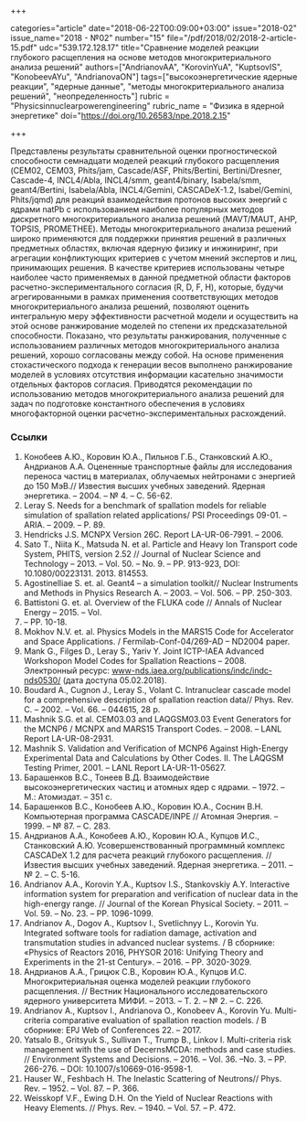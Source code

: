 +++

categories="article"
date="2018-06-22T00:09:00+03:00"
issue="2018-02"
issue_name="2018 - №02"
number="15"
file="/pdf/2018/02/2018-2-article-15.pdf"
udc="539.172.128.17"
title="Сравнение моделей реакции глубокого расщепления на основе методов многокритериального анализа решений"
authors=["AndrianovAA", "KorovinYuA", "KuptsovIS", "KonobeevAYu", "AndrianovaON"]
tags=["высокоэнергетические ядерные реакции", "ядерные данные", "методы многокритериального анализа решений", "неопределенность"]
rubric = "Physicsinnuclearpowerengineering"
rubric_name = "Физика в ядерной энергетике"
doi="https://doi.org/10.26583/npe.2018.2.15"

+++

Представлены результаты сравнительной оценки прогностической способности семнадцати моделей реакций глубокого расщепления (CEM02, CEM03, Phits/jam, Cascade/ASF, Phits/Bertini, Bertini/Dresner, Cascade-4, INCL4/Abla, INCL4/smm, geant4/binary, Isabela/smm, geant4/Bertini, Isabela/Abla, INCL4/Gemini, CASCADeX-1.2, Isabel/Gemini, Phits/jqmd) для реакций взаимодействия протонов высоких энергий с ядрами natPb с использованием наиболее популярных методов дискретного многокритериального анализа решений (MAVT/MAUT, AHP, TOPSIS, PROMETHEE). Методы многокритериального анализа решений широко применяются для поддержки принятия решений в различных предметных областях, включая ядерную физику и инжиниринг, при агрегации конфликтующих критериев с учетом мнений экспертов и лиц, принимающих решения. В качестве критериев использованы четыре наиболее часто применяемых в данной предметной области факторов расчетно-экспериментального согласия (R, D, F, H), которые, будучи агрегированными в рамках применения соответствующих методов многокритериального анализа решений, позволяют оценить интегральную меру эффективности расчетной модели и осуществить на этой основе ранжирование моделей по степени их предсказательной способности. Показано, что результаты ранжирования, полученные с использованием различных методов многокритериального анализа решений, хорошо согласованы между собой. На основе применения стохастического подхода к генерации весов выполнено ранжирование моделей в условиях отсутствия информации касательно значимости отдельных факторов согласия. Приводятся рекомендации по использованию методов многокритериального анализа решений для задач по подготовке константного обеспечения в условиях многофакторной оценки расчетно-экспериментальных расхождений.

### Ссылки

1. Конобеев А.Ю., Коровин Ю.А., Пильнов Г.Б., Станковский А.Ю., Андрианов А.А. Оцененные транспортные файлы для исследования переноса частиц в материалах, облучаемых нейтронами с энергией до 150 МэВ.// Известия высших учебных заведений. Ядерная энергетика. – 2004. – № 4. – С. 56-62.
2. Leray S. Needs for a benchmark of spallation models for reliable simulation of spallation related applications/ PSI Proceedings 09-01. – ARIA. – 2009. – P. 89.
3. Hendricks J.S. MCNPX Version 26C. Report LA-UR-06-7991. – 2006.
4. Sato T., Niita K., Matsuda N. et al. Particle and Heavy Ion Transport code System, PHITS, version 2.52 // Journal of Nuclear Science and Technology – 2013. – Vol. 50. – No. 9. – PP. 913-923, DOI: 10.1080/00223131. 2013. 814553.
5. Agostinelliae S. et. al. Geant4 – a simulation toolkit// Nuclear Instruments and Methods in Physics Research A. – 2003. – Vol. 506. – PP. 250-303.
6. Battistoni G. et. al. Overview of the FLUKA code // Annals of Nuclear Energy – 2015. – Vol.
82. – PP. 10-18.
7. Mokhov N.V. et. al. Physics Models in the MARS15 Code for Accelerator and Space Applications. / Fermilab-Conf-04/269-AD – ND2004 paper.
8. Mank G., Filges D., Leray S., Yariv Y. Joint ICTP-IAEA Advanced Workshopon Model Codes for Spallation Reactions – 2008. Электронный ресурс: www-nds.iaea.org/publications/indc/indc-nds0530/ (дата доступа 05.02.2018).
9. Boudard A., Cugnon J., Leray S., Volant C. Intranuclear cascade model for a comprehensive description of spallation reaction data// Phys. Rev. C. – 2002. – Vol. 66. – 044615, 28 p.
10. Mashnik S.G. et al. CEM03.03 and LAQGSM03.03 Event Generators for the MCNP6 / MCNPX and MARS15 Transport Codes. – 2008. – LANL Report LA-UR-08-2931.
11. Mashnik S. Validation and Verification of MCNP6 Against High-Energy Experimental Data and Calculations by Other Codes. II. The LAQGSM Testing Primer, 2001. – LANL Report LA-UR-11-05627.
12. Барашенков В.С., Тонеев В.Д. Взаимодействие высокоэнергетических частиц и атомных ядер с ядрами. – 1972. – М.: Атомиздат. – 351 с.
13. Барашенков В.С., Конобеев А.Ю., Коровин Ю.А., Соснин В.Н. Компьютерная программа CASCADE/INPE // Атомная Энергия. – 1999. – № 87. – C. 283.
14. Андрианов А.А., Конобеев А.Ю., Коровин Ю.А., Купцов И.С., Станковский А.Ю. Усовершенствованный программный комплекс CASCADeX 1.2 для расчета реакций глубокого расщепления. // Известия высших учебных заведений. Ядерная энергетика. – 2011. – № 2. – С. 5-16.
15. Andrianov A.A., Korovin Y.A., Kuptsov I.S., Stankovskiy A.Y. Interactive information system for preparation and verification of nuclear data in the high-energy range. // Journal of the Korean Physical Society. – 2011. – Vol. 59. – No. 23. – PP. 1096-1099.
16. Andrianov A., Dogov A., Kuptsov I., Svetlichnyy L., Korovin Yu. Integrated software tools for radiation damage, activation and transmutation studies in advanced nuclear systems. / В сборнике: «Physics of Reactors 2016, PHYSOR 2016: Unifying Theory and Experiments in the 21-st Century». – 2016. – PP. 3020-3029.
17. Андрианов А.А., Грицюк С.В., Коровин Ю.А., Купцов И.С. Многокритериальная оценка моделей реакции глубокого расщепления. // Вестник Национального исследовательского ядерного университета МИФИ. – 2013. – Т. 2. – № 2. – С. 226.
18. Andrianov A., Kuptsov I., Andrianova O., Konobeev A., Korovin Yu. Multi-criteria comparative evaluation of spallation reaction models. / В сборнике: EPJ Web of Conferences 22. – 2017.
19. Yatsalo B., Gritsyuk S., Sullivan T., Trump B., Linkov I. Multi-criteria risk management with the use of DecernsMCDA: methods and case studies. // Environment Systems and Decisions. – 2016. – Vol. 36. –No. 3. – PP. 266-276. – DOI: 10.1007/s10669-016-9598-1.
20. Hauser W., Feshbach H. The Inelastic Scattering of Neutrons// Phys. Rev. – 1952. – Vol. 87. – P. 366.
21. Weisskopf V.F., Ewing D.H. On the Yield of Nuclear Reactions with Heavy Elements. // Phys. Rev. – 1940. – Vol. 57. – P. 472.